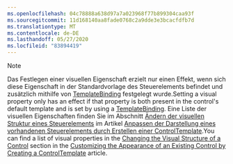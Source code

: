```yaml
---
ms.openlocfilehash: 04c78888a638d97a7a023968f77b899304caa93f
ms.sourcegitcommit: 11d168140aa8fade0768c2a9dde3e3bcacfdfb7d
ms.translationtype: MT
ms.contentlocale: de-DE
ms.lasthandoff: 05/27/2020
ms.locfileid: "83894419"
---
```

> [!NOTE]
>  <span data-ttu-id="b2da7-101">Das Festlegen einer visuellen Eigenschaft erzielt nur einen Effekt, wenn sich diese Eigenschaft in der Standardvorlage des Steuerelements befindet und zusätzlich mithilfe von [TemplateBinding](/dotnet/framework/wpf/advanced/templatebinding-markup-extension) festgelegt wurde.</span><span class="sxs-lookup"><span data-stu-id="b2da7-101">Setting a visual property only has an effect if that property is both present in the control's default template and is set by using a [TemplateBinding](/dotnet/framework/wpf/advanced/templatebinding-markup-extension).</span></span> <span data-ttu-id="b2da7-102">Eine Liste der visuellen Eigenschaften finden Sie im Abschnitt [Ändern der visuellen Struktur eines Steuerelements](/dotnet/framework/wpf/controls/customizing-the-appearance-of-an-existing-control#changing-the-visual-structure-of-a-control) im Artikel [Anpassen der Darstellung eines vorhandenen Steuerelements durch Erstellen einer ControlTemplate](/dotnet/framework/wpf/controls/customizing-the-appearance-of-an-existing-control).</span><span class="sxs-lookup"><span data-stu-id="b2da7-102">You can find a list of visual properties in the [Changing the Visual Structure of a Control](/dotnet/framework/wpf/controls/customizing-the-appearance-of-an-existing-control#changing-the-visual-structure-of-a-control) section in the [Customizing the Appearance of an Existing Control by Creating a ControlTemplate](/dotnet/framework/wpf/controls/customizing-the-appearance-of-an-existing-control) article.</span></span>
  
